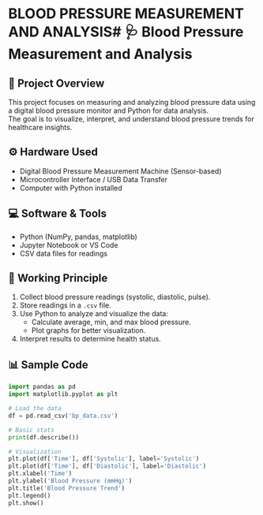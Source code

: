 # BLOOD PRESSURE MEASUREMENT AND ANALYSIS# 🩺 Blood Pressure Measurement and Analysis

## 📘 Project Overview
This project focuses on measuring and analyzing blood pressure data using a digital blood pressure monitor and Python for data analysis.  
The goal is to visualize, interpret, and understand blood pressure trends for healthcare insights.

## ⚙️ Hardware Used
- Digital Blood Pressure Measurement Machine (Sensor-based)
- Microcontroller Interface / USB Data Transfer
- Computer with Python installed

## 💻 Software & Tools
- Python (NumPy, pandas, matplotlib)
- Jupyter Notebook or VS Code
- CSV data files for readings

## 🧠 Working Principle
1. Collect blood pressure readings (systolic, diastolic, pulse).
2. Store readings in a `.csv` file.
3. Use Python to analyze and visualize the data:
   - Calculate average, min, and max blood pressure.
   - Plot graphs for better visualization.
4. Interpret results to determine health status.

## 📊 Sample Code
```python
import pandas as pd
import matplotlib.pyplot as plt

# Load the data
df = pd.read_csv('bp_data.csv')

# Basic stats
print(df.describe())

# Visualization
plt.plot(df['Time'], df['Systolic'], label='Systolic')
plt.plot(df['Time'], df['Diastolic'], label='Diastolic')
plt.xlabel('Time')
plt.ylabel('Blood Pressure (mmHg)')
plt.title('Blood Pressure Trend')
plt.legend()
plt.show()

